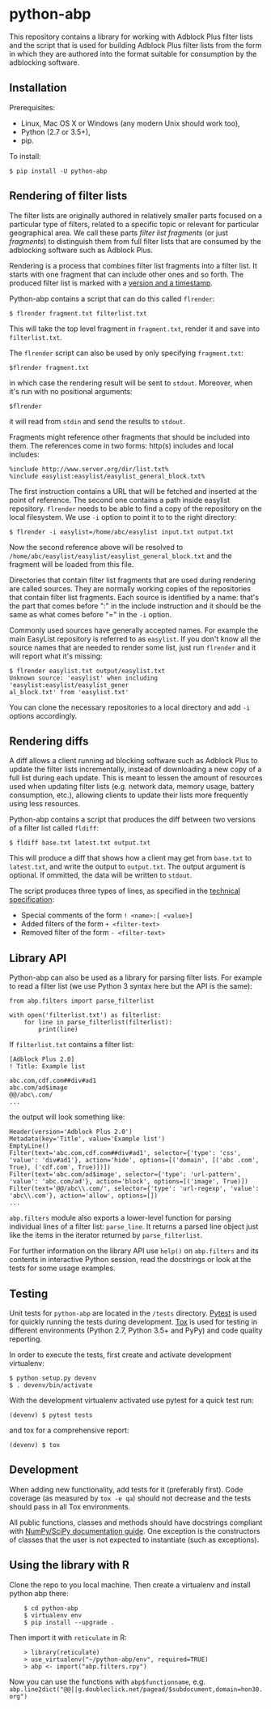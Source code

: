 # python-abp

This repository contains a library for working with Adblock Plus filter lists
and the script that is used for building Adblock Plus filter lists from the
form in which they are authored into the format suitable for consumption by the
adblocking software.

## Installation

Prerequisites:

* Linux, Mac OS X or Windows (any modern Unix should work too),
* Python (2.7 or 3.5+),
* pip.

To install:

    $ pip install -U python-abp

## Rendering of filter lists

The filter lists are originally authored in relatively smaller parts focused
on a particular type of filters, related to a specific topic or relevant
for particular geographical area.
We call these parts _filter list fragments_ (or just _fragments_)
to distinguish them from full filter lists that are
consumed by the adblocking software such as Adblock Plus.

Rendering is a process that combines filter list fragments into a filter list.
It starts with one fragment that can include other ones and so forth.
The produced filter list is marked with a [version and a timestamp][1].

Python-abp contains a script that can do this called `flrender`:

    $ flrender fragment.txt filterlist.txt

This will take the top level fragment in `fragment.txt`, render it and save into
`filterlist.txt`.

The `flrender` script can also be used by only specifying `fragment.txt`:
    
    $flrender fragment.txt
   
in which case the rendering result will be sent to `stdout`. Moreover, when 
it's run with no positional arguments:

    $flrender

it will read from `stdin` and send the results to `stdout`.

Fragments might reference other fragments that should be included into them.
The references come in two forms: http(s) includes and local includes:

    %include http://www.server.org/dir/list.txt%
    %include easylist:easylist/easylist_general_block.txt%

The first instruction contains a URL that will be fetched and inserted at the
point of reference. 
The second one contains a path inside easylist repository.
`flrender` needs to be able to find a copy of the repository on the local
filesystem. We use `-i` option to point it to to the right directory:

    $ flrender -i easylist=/home/abc/easylist input.txt output.txt

Now the second reference above will be resolved to
`/home/abc/easylist/easylist/easylist_general_block.txt` and the fragment will
be loaded from this file.

Directories that contain filter list fragments that are used during rendering
are called sources.
They are normally working copies of the repositories that contain filter list
fragments.
Each source is identified by a name: that's the part that comes before ":"
in the include instruction and it should be the same as what comes before "="
in the `-i` option.

Commonly used sources have generally accepted names. For example the main
EasyList repository is referred to as `easylist`.
If you don't know all the source names that are needed to render some list,
just run `flrender` and it will report what it's missing:

    $ flrender easylist.txt output/easylist.txt
    Unknown source: 'easylist' when including 'easylist:easylist/easylist_gener
    al_block.txt' from 'easylist.txt'

You can clone the necessary repositories to a local directory and add `-i`
options accordingly.

## Rendering diffs

A diff allows a client running ad blocking software such as Adblock Plus to update
the filter lists incrementally, instead of downloading a new copy of a full list
during each update. This is meant to lessen the amount of resources used when updating
filter lists (e.g. network data, memory usage, battery consumption, etc.), allowing 
clients to update their lists more frequently using less resources.

Python-abp contains a script that produces the diff between two versions of a
filter list called `fldiff`:

    $ fldiff base.txt latest.txt output.txt

This will produce a diff that shows how a client may get from `base.txt` to
`latest.txt`, and write the output to `output.txt`. The output argument is
optional. If ommitted, the data will be written to `stdout`.

The script produces three types of lines, as specified in the [technical specification][5]:
* Special comments of the form `! <name>:[ <value>]`
* Added filters of the form `+ <filter-text>`
* Removed filter of the form `- <filter-text>`

## Library API

Python-abp can also be used as a library for parsing filter lists. For example
to read a filter list (we use Python 3 syntax here but the API is the same):

    from abp.filters import parse_filterlist

    with open('filterlist.txt') as filterlist:
        for line in parse_filterlist(filterlist):
            print(line)

If `filterlist.txt` contains a filter list:

    [Adblock Plus 2.0]
    ! Title: Example list

    abc.com,cdf.com##div#ad1
    abc.com/ad$image
    @@/abc\.com/
    ...

the output will look something like:

    Header(version='Adblock Plus 2.0')
    Metadata(key='Title', value='Example list')
    EmptyLine()
    Filter(text='abc.com,cdf.com##div#ad1', selector={'type': 'css', 'value': 'div#ad1'}, action='hide', options=[('domain', [('abc .com', True), ('cdf.com', True)])])
    Filter(text='abc.com/ad$image', selector={'type': 'url-pattern', 'value': 'abc.com/ad'}, action='block', options=[('image', True)])
    Filter(text='@@/abc\\.com/', selector={'type': 'url-regexp', 'value': 'abc\\.com'}, action='allow', options=[])
    ...

`abp.filters` module also exports a lower-level function for parsing individual
lines of a filter list: `parse_line`. It returns a parsed line object just like
the items in the iterator returned by `parse_filterlist`. 

For further information on the library API use `help()` on `abp.filters` and
its contents in interactive Python session, read the docstrings or look at the
tests for some usage examples.

## Testing

Unit tests for `python-abp` are located in the `/tests` directory.
[Pytest][2] is used for quickly running the tests
during development.
[Tox][3] is used for testing in different
environments (Python 2.7, Python 3.5+ and PyPy) and code quality
reporting.

In order to execute the tests, first create and activate development
virtualenv:

    $ python setup.py devenv
    $ . devenv/bin/activate

With the development virtualenv activated use pytest for a quick test run:

    (devenv) $ pytest tests

and tox for a comprehensive report:

    (devenv) $ tox

## Development

When adding new functionality, add tests for it (preferably first). Code
coverage (as measured by `tox -e qa`) should not decrease and the tests
should pass in all Tox environments.

All public functions, classes and methods should have docstrings compliant with
[NumPy/SciPy documentation guide][4]. One exception is the constructors of
classes that the user is not expected to instantiate (such as exceptions).


## Using the library with R

Clone the repo to you local machine. Then create a virtualenv and install 
python abp there:

        $ cd python-abp
        $ virtualenv env
        $ pip install --upgrade .

Then import it with `reticulate` in R:

        > library(reticulate)
        > use_virtualenv("~/python-abp/env", required=TRUE)
        > abp <- import("abp.filters.rpy")

Now you can use the functions with `abp$functionname`, e.g. 
`abp.line2dict("@@||g.doubleclick.net/pagead/$subdocument,domain=hon30.org")`


 [1]: https://adblockplus.org/filters#special-comments
 [2]: http://pytest.org/
 [3]: https://tox.readthedocs.org/
 [4]: https://github.com/numpy/numpy/blob/master/doc/HOWTO_DOCUMENT.rst.txt
 [5]: https://docs.google.com/document/d/1SoEqaOBZRCfkh1s5Kds5A5RwUC_nqbYYlGH72sbsSgQ/

